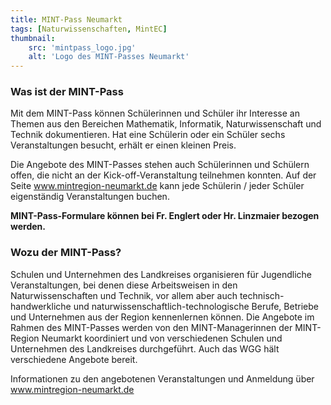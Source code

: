```yaml
---
title: MINT-Pass Neumarkt
tags: [Naturwissenschaften, MintEC]
thumbnail: 
    src: 'mintpass_logo.jpg'
    alt: 'Logo des MINT-Passes Neumarkt' 
---
```


### Was ist der MINT-Pass

Mit dem MINT-Pass können Schülerinnen und Schüler ihr Interesse an Themen aus den Bereichen Mathematik, Informatik,
Naturwissenschaft und Technik dokumentieren. Hat eine Schülerin oder ein Schüler sechs Veranstaltungen besucht, erhält
er einen kleinen Preis.

Die Angebote des MINT-Passes stehen auch Schülerinnen und Schülern offen, die nicht an der Kick-off-Veranstaltung teilnehmen konnten.
Auf der Seite <a href="http://www.mintregion-neumarkt.de">www.mintregion-neumarkt.de</a> kann jede Schülerin / jeder Schüler eigenständig Veranstaltungen buchen.

**MINT-Pass-Formulare können bei Fr. Englert oder Hr. Linzmaier bezogen werden.**

### Wozu der MINT-Pass?

Schulen und Unternehmen des Landkreises organisieren für Jugendliche Veranstaltungen, bei denen diese Arbeitsweisen in den
Naturwissenschaften und Technik, vor allem aber auch technisch-handwerkliche und naturwissenschaftlich-technologische Berufe,
Betriebe und Unternehmen aus der Region kennenlernen können. Die Angebote im Rahmen des MINT-Passes werden von den MINT-Managerinnen
der MINT-Region Neumarkt koordiniert und von verschiedenen Schulen und Unternehmen des Landkreises durchgeführt. Auch das WGG hält
verschiedene Angebote bereit.

Informationen zu den angebotenen Veranstaltungen und Anmeldung über <a href="http://www.mintregion-neumarkt.de">www.mintregion-neumarkt.de</a>